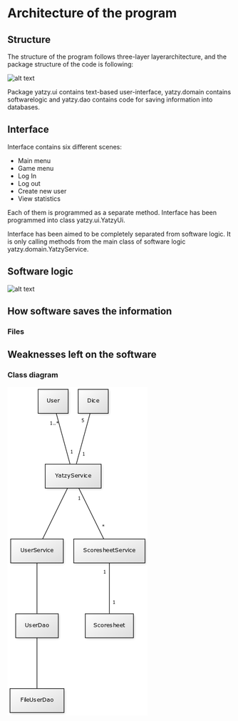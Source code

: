 # Architecture of the program

## Structure

The structure of the program follows three-layer layerarchitecture, and the package structure of the code is following:

![alt text](https://raw.githubusercontent.com/johyry/otm-harjoitustyo/master/Documentation/pictures/packageDiagram.png)

Package yatzy.ui contains text-based user-interface, yatzy.domain contains softwarelogic and yatzy.dao contains code for saving information into databases.

## Interface

Interface contains six different scenes:

- Main menu
- Game menu
- Log In
- Log out
- Create new user
- View statistics

Each of them is programmed as a separate method. Interface has been programmed into class yatzy.ui.YatzyUi.

Interface has been aimed to be completely separated from software logic. It is only calling methods from the main class of software logic yatzy.domain.YatzyService.




## Software logic

![alt text](https://raw.githubusercontent.com/johyry/otm-harjoitustyo/master/Documentation/pictures/class_packageDiagram.png)

## How software saves the information

### Files

## Weaknesses left on the software





### Class diagram

![alt text](https://raw.githubusercontent.com/johyry/otm-harjoitustyo/master/Documentation/pictures/yatzyClassDiagram.png)
